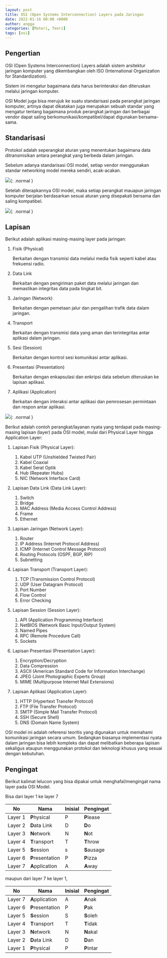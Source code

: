 ```yaml
---
layout: post
title: OSI (Open Systems Interconnection) Layers pada Jaringan
date: 2022-01-16 00:00 +0000
author: angga
categories: [Materi, Teori]
tags: [osi]
---
```


## Pengertian

OSI (Open Systems Interconnection) Layers adalah sistem arsitektur jaringan komputer yang dikembangkan oleh ISO (International Organization for Standardization).

Sistem ini mengatur bagaimana data harus berinteraksi dan diteruskan melalui jaringan komputer.

OSI Model juga bisa merujuk ke suatu standarisasi pada perangkat jaringan komputer, artinya dapat dikatakan juga merupakan sebuah standar yang mengatur tentang bagaimana produk perangkat jaringan dari berbagai vendor dapat saling berkomunikasi/kompatibel/dapat digunakan bersama-sama.

## Standarisasi

Protokol adalah seperangkat aturan yang menentukan bagaimana data ditransmisikan antara perangkat yang berbeda dalam jaringan.

Sebelum adanya standarisasi OSI model, setiap vendor menggunakan standar networking model mereka sendiri, acak-acakan.

![](/assets/img/2022-01-16-osi-open-systems-interconnection-layers-pada-jaringan/02.png){: .normal }

Setelah diterapkannya OSI model, maka setiap perangkat mauapun jaringan komputer berjalan berdasarkan sesuai aturan yang disepakati bersama dan saling kompatibel.

![](/assets/img/2022-01-16-osi-open-systems-interconnection-layers-pada-jaringan/01.png){: .normal }

## Lapisan

Berikut adalah aplikasi masing-masing layer pada jaringan:

1. Fisik (Physical)

   Berkaitan dengan transmisi data melalui media fisik seperti kabel atau frekuensi radio.

2. Data Link

   Berkaitan dengan pengiriman paket data melalui jaringan dan memastikan integritas data pada tingkat bit.

3. Jaringan (Network)

   Berkaitan dengan pemetaan jalur dan pengalihan trafik data dalam jaringan.

4. Transport

   Berkaitan dengan transmisi data yang aman dan terintegritas antar aplikasi dalam jaringan.

5. Sesi (Session)

   Berkaitan dengan kontrol sesi komunikasi antar aplikasi.

6. Presentasi (Presentation)

   Berkaitan dengan enkapsulasi dan enkripsi data sebelum diteruskan ke lapisan aplikasi.

7. Aplikasi (Application)

   Berkaitan dengan interaksi antar aplikasi dan pemrosesan permintaan dan respon antar aplikasi.

![](/assets/img/2022-01-16-osi-open-systems-interconnection-layers-pada-jaringan/03.png){: .normal }

Berikut adalah contoh perangkat/layanan nyata yang terdapat pada masing-masing lapisan (layer) pada OSI model, mulai dari Physical Layer hingga Application Layer:

1. Lapisan Fisik (Physical Layer):

    1. Kabel UTP (Unshielded Twisted Pair)
    1. Kabel Coaxial
    1. Kabel Serat Optik
    1. Hub (Repeater Hubs)
    1. NIC (Network Interface Card)

1. Lapisan Data Link (Data Link Layer):

    1. Switch
    1. Bridge
    1. MAC Address (Media Access Control Address)
    1. Frame
    1. Ethernet

1. Lapisan Jaringan (Network Layer):

    1. Router
    1. IP Address (Internet Protocol Address)
    1. ICMP (Internet Control Message Protocol)
    1. Routing Protocols (OSPF, BGP, RIP)
    1. Subnetting

1. Lapisan Transport (Transport Layer):

    1. TCP (Transmission Control Protocol)
    1. UDP (User Datagram Protocol)
    1. Port Number
    1. Flow Control
    1. Error Checking

1. Lapisan Session (Session Layer):

    1. API (Application Programming Interface)
    1. NetBIOS (Network Basic Input/Output System)
    1. Named Pipes
    1. RPC (Remote Procedure Call)
    1. Sockets

1. Lapisan Presentasi (Presentation Layer):

    1. Encryption/Decryption
    1. Data Compression
    1. ASCII (American Standard Code for Information Interchange)
    1. JPEG (Joint Photographic Experts Group)
    1. MIME (Multipurpose Internet Mail Extensions)

1. Lapisan Aplikasi (Application Layer):

    1. HTTP (Hypertext Transfer Protocol)
    1. FTP (File Transfer Protocol)
    1. SMTP (Simple Mail Transfer Protocol)
    1. SSH (Secure Shell)
    1. DNS (Domain Name System)

OSI model ini adalah referensi teoritis yang digunakan untuk memahami komunikasi jaringan secara umum. 
Sedangkan biasanya implementasi nyata dalam jaringan bisa lebih kompleks dan dapat melibatkan beberapa lapisan sekaligus ataupun menggunakan protokol dan teknologi khusus yang sesuai dengan kebutuhan.

## Pengingat

Berikut kalimat lelucon yang bisa dipakai untuk menghafal/mengingat nama layer pada OSI Model.

Bisa dari layer 1 ke layer 7

| No      | Nama             | Inisial | Pengingat   |
| ------- | ---------------- | ------- | ----------- |
| Layer 1 | **P**hysical     | P       | **P**lease  |
| Layer 2 | **D**ata Link    | D       | **D**o      |
| Layer 3 | **N**etwork      | N       | **N**ot     |
| Layer 4 | **T**ransport    | T       | **T**hrow   |
| Layer 5 | **S**ession      | s       | **S**ausage |
| Layer 6 | **P**resentation | P       | **P**izza   |
| Layer 7 | **A**pplication  | A       | **A**way    |

maupun dari layer 7 ke layer 1,

| No      | Nama             | Inisial | Pengingat  |
| ------- | ---------------- | ------- | ---------- |
| Layer 7 | **A**pplication  | A       | **A**nak   |
| Layer 6 | **P**resentation | P       | **P**ak    |
| Layer 5 | **S**ession      | S       | **S**oleh  |
| Layer 4 | **T**ransport    | T       | **T**idak  |
| Layer 3 | **N**etwork      | N       | **N**akal  |
| Layer 2 | **D**ata Link    | D       | **D**an    |
| Layer 1 | **P**hysical     | P       | **P**intar |
